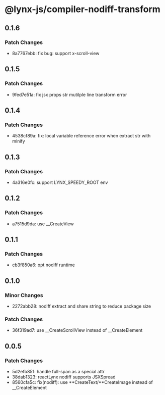 # @lynx-js/compiler-nodiff-transform

## 0.1.6

### Patch Changes

- 8a7767ebb: fix bug: support x-scroll-view

## 0.1.5

### Patch Changes

- 9fed7e51a: fix jsx props str mutilple line transform error

## 0.1.4

### Patch Changes

- 4538cf89a: fix: local variable reference error when extract str with minify

## 0.1.3

### Patch Changes

- 4a316e0fc: support LYNX_SPEEDY_ROOT env

## 0.1.2

### Patch Changes

- a7515d9da: use \_\_CreateView

## 0.1.1

### Patch Changes

- cb3f850a6: opt nodiff runtime

## 0.1.0

### Minor Changes

- 2272abb28: nodiff extract and share string to reduce package size

### Patch Changes

- 36f319ad7: use \_\_CreateScrollView instead of \_\_CreateElement

## 0.0.5

### Patch Changes

- 5d2efb851: handle full-span as a special attr
- 38dab1323: reactLynx nodiff supports JSXSpread
- 8560cfa5c: fix(nodiff): use **CreateText/**CreateImage instead of \_\_CreateElement
